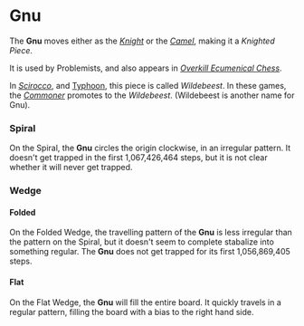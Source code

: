 # Gnu

The **Gnu** moves either as the [*Knight*](knight.html) or
the [*Camel*](camel.html), making it a *Knighted Piece*.

It is used by Problemists, and also appears in
[*Overkill Ecumenical Chess*](#chess-v:rules/overkill-ecumenical-chess).

In [*Scirocco*](#chess-v:rules/scirocco), and 
[Typhoon](#chess-v:rules/typhoon-revised), this piece is called
*Wildebeest*. In these games, the
[*Commoner*](king.html?piece=commoner) promotes
to the *Wildebeest*. (Wildebeest is another name for Gnu).

### Spiral

On the Spiral, the **Gnu** circles the origin clockwise, in an
irregular pattern. It doesn't get trapped in the first 1,067,426,464
steps, but it is not clear whether it will never get trapped.

### Wedge

#### Folded

On the Folded Wedge, the travelling pattern of the **Gnu** is less
irregular than the pattern on the Spiral, but it doesn't seem to
complete stabalize into something regular. The **Gnu** does not
get trapped for its first 1,056,869,405 steps.

#### Flat

On the Flat Wedge, the **Gnu** will fill the entire board. It quickly
travels in a regular pattern, filling the board with a bias to the
right hand side.
